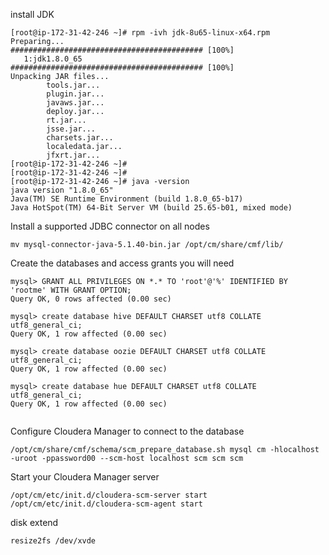 install JDK
```
[root@ip-172-31-42-246 ~]# rpm -ivh jdk-8u65-linux-x64.rpm
Preparing...                ########################################### [100%]
   1:jdk1.8.0_65            ########################################### [100%]
Unpacking JAR files...
        tools.jar...
        plugin.jar...
        javaws.jar...
        deploy.jar...
        rt.jar...
        jsse.jar...
        charsets.jar...
        localedata.jar...
        jfxrt.jar...
[root@ip-172-31-42-246 ~]# 
[root@ip-172-31-42-246 ~]# 
[root@ip-172-31-42-246 ~]# java -version
java version "1.8.0_65"
Java(TM) SE Runtime Environment (build 1.8.0_65-b17)
Java HotSpot(TM) 64-Bit Server VM (build 25.65-b01, mixed mode)
```



Install a supported JDBC connector on all nodes
```
mv mysql-connector-java-5.1.40-bin.jar /opt/cm/share/cmf/lib/
```



Create the databases and access grants you will need
```
mysql> GRANT ALL PRIVILEGES ON *.* TO 'root'@'%' IDENTIFIED BY 'rootme' WITH GRANT OPTION; 
Query OK, 0 rows affected (0.00 sec)

mysql> create database hive DEFAULT CHARSET utf8 COLLATE utf8_general_ci;
Query OK, 1 row affected (0.00 sec)

mysql> create database oozie DEFAULT CHARSET utf8 COLLATE utf8_general_ci;
Query OK, 1 row affected (0.00 sec)

mysql> create database hue DEFAULT CHARSET utf8 COLLATE utf8_general_ci;
Query OK, 1 row affected (0.00 sec)


```


Configure Cloudera Manager to connect to the database
```
/opt/cm/share/cmf/schema/scm_prepare_database.sh mysql cm -hlocalhost -uroot -ppassword00 --scm-host localhost scm scm scm

```

Start your Cloudera Manager server
```
/opt/cm/etc/init.d/cloudera-scm-server start
/opt/cm/etc/init.d/cloudera-scm-agent start
```


disk extend
```
resize2fs /dev/xvde
```



